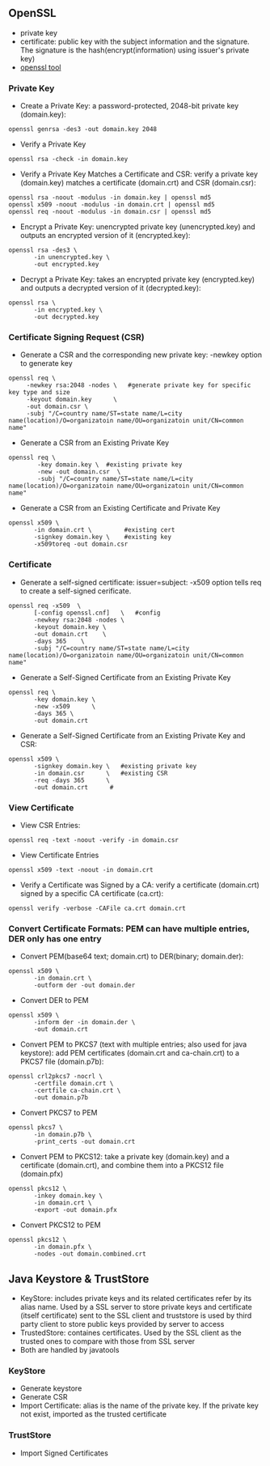 ## OpenSSL
- private key
- certificate: public key with the subject information and the signature. The signature is the hash(encrypt(information) using issuer's private key)
- [ openssl tool](https://www.digitalocean.com/community/tutorials/openssl-essentials-working-with-ssl-certificates-private-keys-and-csrs)

### Private Key
- Create a Private Key: a password-protected, 2048-bit private key (domain.key):
```
openssl genrsa -des3 -out domain.key 2048
```
- Verify a Private Key
```
openssl rsa -check -in domain.key
```
- Verify a Private Key Matches a Certificate and CSR: verify a private key (domain.key) matches a certificate (domain.crt) and CSR (domain.csr):
```
openssl rsa -noout -modulus -in domain.key | openssl md5
openssl x509 -noout -modulus -in domain.crt | openssl md5
openssl req -noout -modulus -in domain.csr | openssl md5
```

- Encrypt a Private Key: unencrypted private key (unencrypted.key) and outputs an encrypted version of it (encrypted.key):
```
openssl rsa -des3 \
       -in unencrypted.key \
       -out encrypted.key
```

- Decrypt a Private Key: takes an encrypted private key (encrypted.key) and outputs a decrypted version of it (decrypted.key):
```
openssl rsa \
       -in encrypted.key \
       -out decrypted.key
```

### Certificate Signing Request (CSR)

-  Generate a CSR and the corresponding new private key: -newkey option to generate key
```    
openssl req \
     -newkey rsa:2048 -nodes \   #generate private key for specific key type and size
     -keyout domain.key      \
     -out domain.csr \
     -subj "/C=country name/ST=state name/L=city name(location)/O=organizatoin name/OU=organizatoin unit/CN=common name"   
```

-  Generate a CSR from an Existing Private Key
```
openssl req \
        -key domain.key \  #existing private key
        -new -out domain.csr  \
        -subj "/C=country name/ST=state name/L=city name(location)/O=organizatoin name/OU=organizatoin unit/CN=common name"   
```

-  Generate a CSR from an Existing Certificate and Private Key
```
openssl x509 \
       -in domain.crt \         #existing cert
       -signkey domain.key \    #existing key
       -x509toreq -out domain.csr
```

### Certificate
- Generate a self-signed certificate: issuer=subject: -x509 option tells req to create a self-signed cerificate.
```
openssl req -x509  \
       [-config openssl.cnf]   \   #config
       -newkey rsa:2048 -nodes \
       -keyout domain.key \
       -out domain.crt    \
       -days 365    \
       -subj "/C=country name/ST=state name/L=city name(location)/O=organizatoin name/OU=organizatoin unit/CN=common name"   
```

- Generate a Self-Signed Certificate from an Existing Private Key
```
openssl req \
       -key domain.key \
       -new -x509      \
       -days 365 \
       -out domain.crt
```

- Generate a Self-Signed Certificate from an Existing Private Key and CSR:
```
openssl x509 \
       -signkey domain.key \   #existing private key
       -in domain.csr      \   #existing CSR   
       -req -days 365      \
       -out domain.crt      #
```

### View Certificate
- View CSR Entries:
```
openssl req -text -noout -verify -in domain.csr
```

- View Certificate Entries
```
openssl x509 -text -noout -in domain.crt
```

- Verify a Certificate was Signed by a CA: verify a certificate (domain.crt) signed by a specific CA certificate (ca.crt):
```
openssl verify -verbose -CAFile ca.crt domain.crt
```

### Convert Certificate Formats: PEM can have multiple entries, DER only has one entry
- Convert PEM(base64 text; domain.crt) to DER(binary; domain.der):
```
openssl x509 \
       -in domain.crt \
       -outform der -out domain.der
```
- Convert DER to PEM
```
openssl x509 \
       -inform der -in domain.der \
       -out domain.crt
```
- Convert PEM to PKCS7 (text with multiple entries; also used for java keystore): add PEM certificates (domain.crt and ca-chain.crt) to a PKCS7 file (domain.p7b):
```
openssl crl2pkcs7 -nocrl \
       -certfile domain.crt \
       -certfile ca-chain.crt \
       -out domain.p7b
```
- Convert PKCS7 to PEM
```
openssl pkcs7 \
       -in domain.p7b \
       -print_certs -out domain.crt
```
- Convert PEM to PKCS12: take a private key (domain.key) and a certificate (domain.crt), and combine them into a PKCS12 file (domain.pfx)
```
openssl pkcs12 \
       -inkey domain.key \
       -in domain.crt \
       -export -out domain.pfx
```
- Convert PKCS12 to PEM
```
openssl pkcs12 \
       -in domain.pfx \
       -nodes -out domain.combined.crt
```

## Java Keystore & TrustStore 
- KeyStore: includes private keys and its related certificates refer by its alias name. Used by a SSL server to store private keys and certificate (itself certificate) sent to the SSL client
 and truststore is used by third party client to store public keys provided by server to access
- TrustedStore: containes certificates. Used by the SSL client as the trusted ones to compare with those from SSL server
- Both are handled by javatools

### KeyStore
- Generate keystore 
- Generate CSR
- Import Certificate: alias is the name of the private key. If the private key not exist, imported as the trusted certificate

### TrustStore
- Import Signed Certificates

